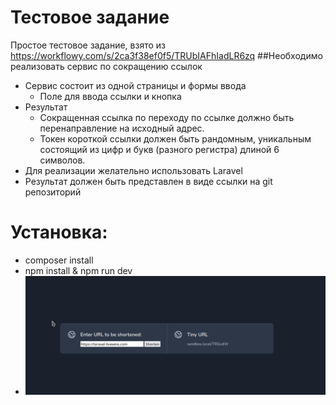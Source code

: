 
# Тестовое задание
Простое тестовое задание, взято из https://workflowy.com/s/2ca3f38ef0f5/TRUbIAFhIadLR6zq
##Необходимо реализовать сервис по сокращению ссылок
- Сервис состоит из одной страницы и формы ввода
    - Поле для ввода ссылки и кнопка
- Результат
    - Сокращенная ссылка по переходу по ссылке должно быть перенаправление на исходный адрес.
    - Токен короткой ссылки должен быть рандомным, уникальным состоящий из цифр и букв (разного регистра) длиной 6 символов.
- Для реализации желательно использовать Laravel
- Результат должен быть представлен в виде ссылки на git репозиторий
# Установка:
- composer install
- npm install & npm run dev
- 
  ![Image](https://github.com/Shenter/link-shortening/blob/master/image.png?raw=true)
